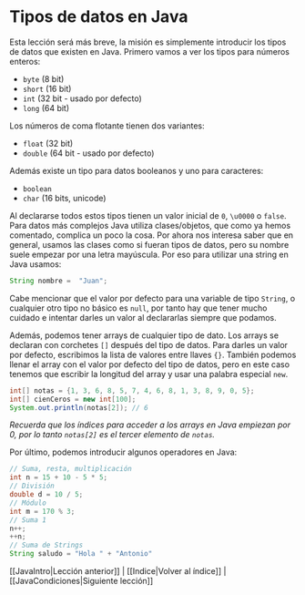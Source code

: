 # Tipos de datos en Java

Esta lección será más breve, la misión es simplemente introducir los tipos de datos que existen en Java. Primero vamos a ver los tipos para números enteros:
- `byte` (8 bit)
- `short` (16 bit)
- `int` (32 bit - usado por defecto)
- `long` (64 bit)

Los números de coma flotante tienen dos variantes:
- `float` (32 bit)
- `double` (64 bit - usado por defecto)

Además existe un tipo para datos booleanos y uno para caracteres:
- `boolean`
- `char` (16 bits, unicode) 

Al declararse todos estos tipos tienen un valor inicial de `0`, `\u0000` o `false`. Para datos más complejos Java utiliza clases/objetos, que como ya hemos comentado, complica un poco la cosa. Por ahora nos interesa saber que en general, usamos las clases como si fueran tipos de datos, pero su nombre suele empezar por una letra mayúscula. Por eso para utilizar una string en Java usamos:

```java
String nombre =  "Juan";
```

Cabe mencionar que el valor por defecto para una variable de tipo `String`, o cualquier otro tipo no básico es `null`, por tanto hay que tener mucho cuidado e intentar darles un valor al declararlas siempre que podamos.

Además, podemos tener arrays de cualquier tipo de dato. Los arrays se declaran con corchetes `[]` después del tipo de datos. Para darles un valor por defecto, escribimos la lista de valores entre llaves `{}`. También podemos llenar el array con el valor por defecto del tipo de datos, pero en este caso tenemos que escribir la longitud del array y usar una palabra especial `new`.

```java
int[] notas = {1, 3, 6, 8, 5, 7, 4, 6, 8, 1, 3, 8, 9, 0, 5};
int[] cienCeros = new int[100];
System.out.println(notas[2]); // 6
```
*Recuerda que los índices para acceder a los arrays en Java empiezan por 0, por lo tanto `notas[2]` es el tercer elemento de `notas`.*

Por último, podemos introducir algunos operadores en Java:

```java
// Suma, resta, multiplicación
int n = 15 + 10 - 5 * 5;
// División
double d = 10 / 5;
// Módulo
int m = 170 % 3;
// Suma 1
n++;
++n;
// Suma de Strings
String saludo = "Hola " + "Antonio"
```

[[JavaIntro|Lección anterior]] | [[Indice|Volver al índice]] | [[JavaCondiciones|Siguiente lección]]